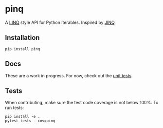 # pinq
A [LINQ](https://msdn.microsoft.com/en-us/library/bb308959.aspx) style API for Python iterables. Inspired by [JINQ](https://github.com/VivekRagunathan/JINQ).

## Installation
```
pip install pinq
```

## Docs
These are a work in progress. For now, check out the [unit tests](./tests).

## Tests
When contributing, make sure the test code coverage is not below 100%. To run tests:
```
pip install -e .
pytest tests --cov=pinq
```
